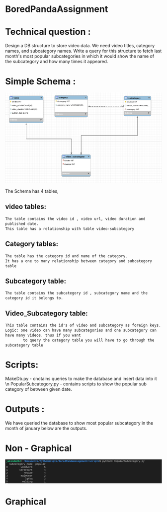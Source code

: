 # BoredPandaAssignment
# Technical question : 
  Design a DB structure to store video data. We need video titles, category names, and subcategory names. 
  Write a query for this structure to fetch last month's most popular subcategories in which it would show the name of the subcategory and how many times it appeared.
# Simple Schema :
  ![alt text](https://github.com/joluoch/BoredPandaAssignment/blob/master/OutputImages/schema.png?raw=true)
  
  The Schema has 4 tables, 
  ## video tables:
    The table contains the video id , video url, video duration and published date. 
    This table has a relationship with table video-subcategory 
  ## Category tables:
    The table has the category id and name of the category.
    It has a one to many relationship between category and subcategory table 
  ## Subcategory table:
    The table contains the subcategory id , subcategory name and the category id it belongs to.
  ## Video_Subcategory table:
    This table contains the id's of video and subcategory as foreign keys. 
    Logic: one video can have many subcategories and one subcategory can have many videos. thus if you want 
            to query the category table you will have to go through the subcategory table
# Scripts:
  MakeDb.py - cnotains queries to make the database and insert data into it \n
  PopularSubcategory.py - contains scripts to show the popular sub category of between given date.
# Outputs :
  We have queried the database to show most popular subcategory in the month of january below are the outputs.
  # Non - Graphical 
  ![alt text](https://github.com/joluoch/BoredPandaAssignment/blob/master/OutputImages/nongraphical.png?raw=true)
  # Graphical 
